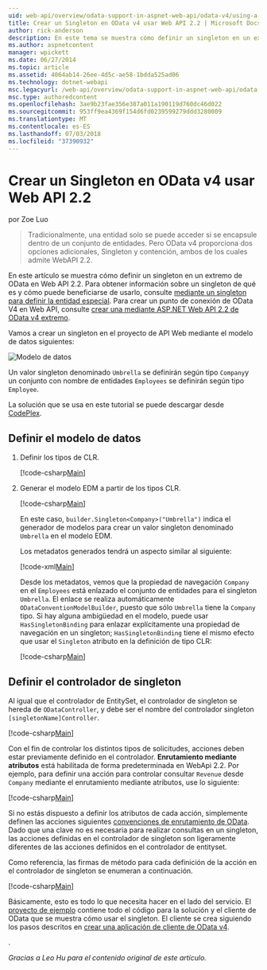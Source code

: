 ```yaml
---
uid: web-api/overview/odata-support-in-aspnet-web-api/odata-v4/using-a-singleton-in-an-odata-endpoint-in-web-api-22
title: Crear un Singleton en OData v4 usar Web API 2.2 | Microsoft Docs
author: rick-anderson
description: En este tema se muestra cómo definir un singleton en un extremo de OData en Web API 2.2.
ms.author: aspnetcontent
manager: wpickett
ms.date: 06/27/2014
ms.topic: article
ms.assetid: 4064ab14-26ee-4d5c-ae58-1bdda525ad06
ms.technology: dotnet-webapi
msc.legacyurl: /web-api/overview/odata-support-in-aspnet-web-api/odata-v4/using-a-singleton-in-an-odata-endpoint-in-web-api-22
msc.type: authoredcontent
ms.openlocfilehash: 3ae9b23fae356e387a011a190119d760dc46d022
ms.sourcegitcommit: 953ff9ea4369f154d6fd0239599279ddd3280009
ms.translationtype: MT
ms.contentlocale: es-ES
ms.lasthandoff: 07/03/2018
ms.locfileid: "37390932"
---
```

<a name="create-a-singleton-in-odata-v4-using-web-api-22"></a>Crear un Singleton en OData v4 usar Web API 2.2
====================
por Zoe Luo

> Tradicionalmente, una entidad solo se puede acceder si se encapsule dentro de un conjunto de entidades. Pero OData v4 proporciona dos opciones adicionales, Singleton y contención, ambos de los cuales admite WebAPI 2.2.


En este artículo se muestra cómo definir un singleton en un extremo de OData en Web API 2.2. Para obtener información sobre un singleton de qué es y cómo puede beneficiarse de usarlo, consulte [mediante un singleton para definir la entidad especial](https://blogs.msdn.com/b/odatateam/archive/2014/03/05/use-singleton-to-define-your-special-entity.aspx). Para crear un punto de conexión de OData V4 en Web API, consulte [crear una mediante ASP.NET Web API 2.2 de OData v4 extremo](create-an-odata-v4-endpoint.md). 

Vamos a crear un singleton en el proyecto de API Web mediante el modelo de datos siguientes:

![Modelo de datos](using-a-singleton-in-an-odata-endpoint-in-web-api-22/_static/image1.png)

Un valor singleton denominado `Umbrella` se definirán según tipo `Company`y un conjunto con nombre de entidades `Employees` se definirán según tipo `Employee`.

La solución que se usa en este tutorial se puede descargar desde [CodePlex](http://aspnet.codeplex.com/sourcecontrol/latest#Samples/WebApi/OData/v4/ODataSingletonSample/).

## <a name="define-the-data-model"></a>Definir el modelo de datos

1. Definir los tipos de CLR.

    [!code-csharp[Main](using-a-singleton-in-an-odata-endpoint-in-web-api-22/samples/sample1.cs)]
2. Generar el modelo EDM a partir de los tipos CLR.

    [!code-csharp[Main](using-a-singleton-in-an-odata-endpoint-in-web-api-22/samples/sample2.cs)]

    En este caso, `builder.Singleton<Company>("Umbrella")` indica el generador de modelos para crear un valor singleton denominado `Umbrella` en el modelo EDM.

    Los metadatos generados tendrá un aspecto similar al siguiente:

    [!code-xml[Main](using-a-singleton-in-an-odata-endpoint-in-web-api-22/samples/sample3.xml)]

    Desde los metadatos, vemos que la propiedad de navegación `Company` en el `Employees` está enlazado el conjunto de entidades para el singleton `Umbrella`. El enlace se realiza automáticamente `ODataConventionModelBuilder`, puesto que sólo `Umbrella` tiene la `Company` tipo. Si hay alguna ambigüedad en el modelo, puede usar `HasSingletonBinding` para enlazar explícitamente una propiedad de navegación en un singleton; `HasSingletonBinding` tiene el mismo efecto que usar el `Singleton` atributo en la definición de tipo CLR:

    [!code-csharp[Main](using-a-singleton-in-an-odata-endpoint-in-web-api-22/samples/sample4.cs)]

## <a name="define-the-singleton-controller"></a>Definir el controlador de singleton

Al igual que el controlador de EntitySet, el controlador de singleton se hereda de `ODataController`, y debe ser el nombre del controlador singleton `[singletonName]Controller`.

[!code-csharp[Main](using-a-singleton-in-an-odata-endpoint-in-web-api-22/samples/sample5.cs)]

Con el fin de controlar los distintos tipos de solicitudes, acciones deben estar previamente definido en el controlador. **Enrutamiento mediante atributos** está habilitada de forma predeterminada en WebApi 2.2. Por ejemplo, para definir una acción para controlar consultar `Revenue` desde `Company` mediante el enrutamiento mediante atributos, use lo siguiente:

[!code-csharp[Main](using-a-singleton-in-an-odata-endpoint-in-web-api-22/samples/sample6.cs)]

Si no estás dispuesto a definir los atributos de cada acción, simplemente definen las acciones siguientes [convenciones de enrutamiento de OData](../odata-routing-conventions.md). Dado que una clave no es necesaria para realizar consultas en un singleton, las acciones definidas en el controlador de singleton son ligeramente diferentes de las acciones definidos en el controlador de entityset.

Como referencia, las firmas de método para cada definición de la acción en el controlador de singleton se enumeran a continuación.

[!code-csharp[Main](using-a-singleton-in-an-odata-endpoint-in-web-api-22/samples/sample7.cs)]

Básicamente, esto es todo lo que necesita hacer en el lado del servicio. El [proyecto de ejemplo](http://aspnet.codeplex.com/sourcecontrol/latest#Samples/WebApi/OData/v4/ODataSingletonSample/) contiene todo el código para la solución y el cliente de OData que se muestra cómo usar el singleton. El cliente se crea siguiendo los pasos descritos en [crear una aplicación de cliente de OData v4](create-an-odata-v4-client-app.md).

. 

*Gracias a Leo Hu para el contenido original de este artículo.*
